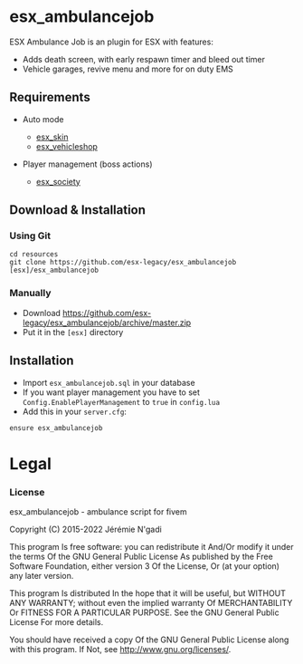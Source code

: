 # esx_ambulancejob

ESX Ambulance Job is an plugin for ESX with features:

- Adds death screen, with early respawn timer and bleed out timer
- Vehicle garages, revive menu and more for on duty EMS

## Requirements

* Auto mode
   - [esx_skin](https://github.com/esx-legacy/esx_skin)
   - [esx_vehicleshop](https://github.com/esx-legacy/esx_vehicleshop)

* Player management (boss actions)
   - [esx_society](https://github.com/esx-legacy/esx_society)

## Download & Installation

### Using Git
```
cd resources
git clone https://github.com/esx-legacy/esx_ambulancejob [esx]/esx_ambulancejob
```

### Manually
- Download https://github.com/esx-legacy/esx_ambulancejob/archive/master.zip
- Put it in the `[esx]` directory

## Installation
- Import `esx_ambulancejob.sql` in your database
- If you want player management you have to set `Config.EnablePlayerManagement` to `true` in `config.lua`
- Add this in your `server.cfg`:

```
ensure esx_ambulancejob
```

# Legal
### License
esx_ambulancejob - ambulance script for fivem

Copyright (C) 2015-2022 Jérémie N'gadi

This program Is free software: you can redistribute it And/Or modify it under the terms Of the GNU General Public License As published by the Free Software Foundation, either version 3 Of the License, Or (at your option) any later version.

This program Is distributed In the hope that it will be useful, but WITHOUT ANY WARRANTY; without even the implied warranty Of MERCHANTABILITY Or FITNESS FOR A PARTICULAR PURPOSE. See the GNU General Public License For more details.

You should have received a copy Of the GNU General Public License along with this program. If Not, see http://www.gnu.org/licenses/.
